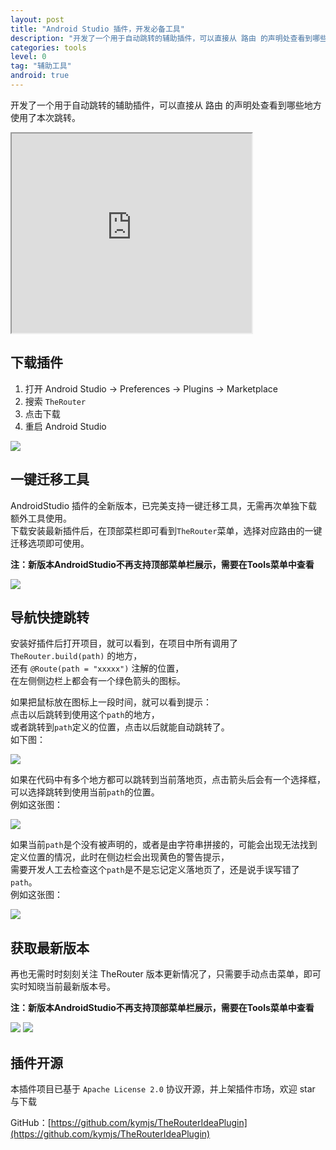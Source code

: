```yaml
---
layout: post
title: "Android Studio 插件，开发必备工具"
description: "开发了一个用于自动跳转的辅助插件，可以直接从 路由 的声明处查看到哪些地方使用了本次跳转。   "
categories: tools  
level: 0
tag: "辅助工具" 
android: true
---
```


开发了一个用于自动跳转的辅助插件，可以直接从 路由 的声明处查看到哪些地方使用了本次跳转。   

<iframe width="384px" height="319px" src="https://plugins.jetbrains.com/embeddable/card/20047"></iframe>

## 下载插件  

1. 打开 Android Studio -> Preferences ->  Plugins  -> Marketplace
2. 搜索 `TheRouter`
3. 点击下载
4. 重启 Android Studio

<img src="{{site.url}}/assets/img/image/TheRouterIdeaPlugin.jpg" class="blog-img">

## 一键迁移工具

AndroidStudio 插件的全新版本，已完美支持一键迁移工具，无需再次单独下载额外工具使用。    
下载安装最新插件后，在顶部菜栏即可看到`TheRouter`菜单，选择对应路由的一键迁移选项即可使用。   

**注：新版本AndroidStudio不再支持顶部菜单栏展示，需要在Tools菜单中查看**

<img src="{{site.url}}/assets/img/image/TheRouterIdeaPlugin11.png" class="blog-img">

## 导航快捷跳转

安装好插件后打开项目，就可以看到，在项目中所有调用了 `TheRouter.build(path)` 的地方，  
还有 `@Route(path = "xxxxx")` 注解的位置，  
在左侧侧边栏上都会有一个绿色箭头的图标。    

如果把鼠标放在图标上一段时间，就可以看到提示：  
点击以后跳转到使用这个`path`的地方，   
或者跳转到`path`定义的位置，点击以后就能自动跳转了。    
如下图：  

<img src="{{site.url}}/assets/img/image/TheRouterIdeaPlugin1.jpg" class="blog-img">

如果在代码中有多个地方都可以跳转到当前落地页，点击箭头后会有一个选择框，  
可以选择跳转到使用当前`path`的位置。   
例如这张图：   

<img src="{{site.url}}/assets/img/image/TheRouterIdeaPlugin2.jpg" class="blog-img">

如果当前`path`是个没有被声明的，或者是由字符串拼接的，可能会出现无法找到定义位置的情况，此时在侧边栏会出现黄色的警告提示，  
需要开发人工去检查这个`path`是不是忘记定义落地页了，还是说手误写错了`path`。     
例如这张图：   

<img src="{{site.url}}/assets/img/image/TheRouterIdeaPlugin3.jpg" class="blog-img">


## 获取最新版本

再也无需时时刻刻关注 TheRouter 版本更新情况了，只需要手动点击菜单，即可实时知晓当前最新版本号。   

**注：新版本AndroidStudio不再支持顶部菜单栏展示，需要在Tools菜单中查看**

<img src="{{site.url}}/assets/img/image/TheRouterIdeaPlugin10.png" class="blog-img">

<img src="{{site.url}}/assets/img/image/TheRouterIdeaPlugin12.png" class="blog-img">

## 插件开源

本插件项目已基于 `Apache License 2.0` 协议开源，并上架插件市场，欢迎 star 与下载   

GitHub：[https://github.com/kymjs/TheRouterIdeaPlugin](https://github.com/kymjs/TheRouterIdeaPlugin)
